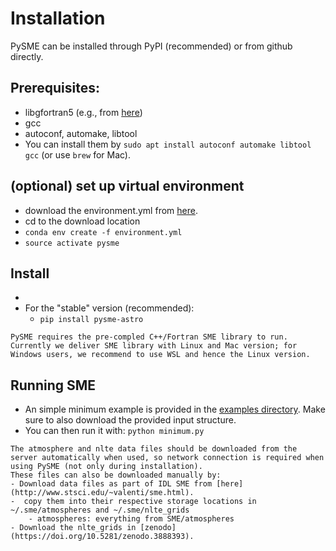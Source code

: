 # Installation

PySME can be installed through PyPI (recommended) or from github directly.

## Prerequisites:
- libgfortran5 (e.g., from [here](https://pkgs.org/download/libgfortran5))
- gcc
- autoconf, automake, libtool
- You can install them by `sudo apt install autoconf automake libtool gcc` (or use `brew` for Mac).

## (optional) set up virtual environment
- download the environment.yml from [here](https://github.com/MingjieJian/SME.git).
- cd to the download location
- `conda env create -f environment.yml`
- `source activate pysme`

## Install 
-
- For the "stable" version (recommended):
    - `pip install pysme-astro`

```{warning}
PySME requires the pre-compled C++/Fortran SME library to run. Currently we deliver SME library with Linux and Mac version; for Windows users, we recommend to use WSL and hence the Linux version. 
```

## Running SME
- An simple minimum example is provided in the [examples directory](https://github.com/MingjieJian/SME/tree/master/examples). Make sure to also download the provided input structure.
- You can then run it with: `python minimum.py`

```{admonition} Accessing data files
The atmosphere and nlte data files should be downloaded from the server automatically when used, so network connection is required when using PySME (not only during installation).
These files can also be downloaded manually by:
- Download data files as part of IDL SME from [here](http://www.stsci.edu/~valenti/sme.html).
-  copy them into their respective storage locations in ~/.sme/atmospheres and ~/.sme/nlte_grids
    - atmospheres: everything from SME/atmospheres
- Download the nlte_grids in [zenodo](https://doi.org/10.5281/zenodo.3888393).
```
